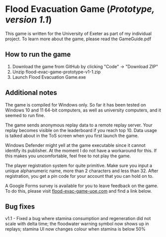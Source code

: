 <h1>Flood Evacuation Game (<i>Prototype, version 1.1</i>)</h1>

This game is written for the University of Exeter as part of my individual project. To learn more about the game, please read the GameGuide.pdf

<h2>How to run the game</h2>

1. Download the game from GitHub by clicking "Code" -> "Download ZIP"
2. Unzip flood-evac-game-prototype-v1-1.zip
3. Launch Flood Evacuation Game.exe

<h2>Additional notes</h2>

The game is compiled for Windows only. So far it has been tested on Windows 10 and 11 64-bit computers, as well as university computers, and it seemed to run fine.

The game sends anonymous replay data to a remote replay server. Your replay becomes visible on the leaderboard if you reach top 10. Data usage is talked about in the ToS screen when you first launch the game.

Windows Defender might yell at the game executable since it cannot identify its publisher. At the moment I do not have a workaround for this. If this makes you uncomfortable, feel free to not play the game.

The player registration system for quite primitive. Make sure you input a unique alphanumeric name, more than 2 characters and less than 32. After registration, you get a pin code for your account that you can hold on to.

A Google Forms survey is available for you to leave feedback on the game. To do this, please visit <a href="https://flood-evac-game-uoe.com/">flood-evac-game-uoe.com</a> and find a link below.

<h2>Bug fixes</h2>

v1.1 - Fixed a bug where stamina consumption and regeneration did not scale with delta time; the floodwater warning symbol now shows up in replays; stamina UI now changes colour when stamina is below 50%
